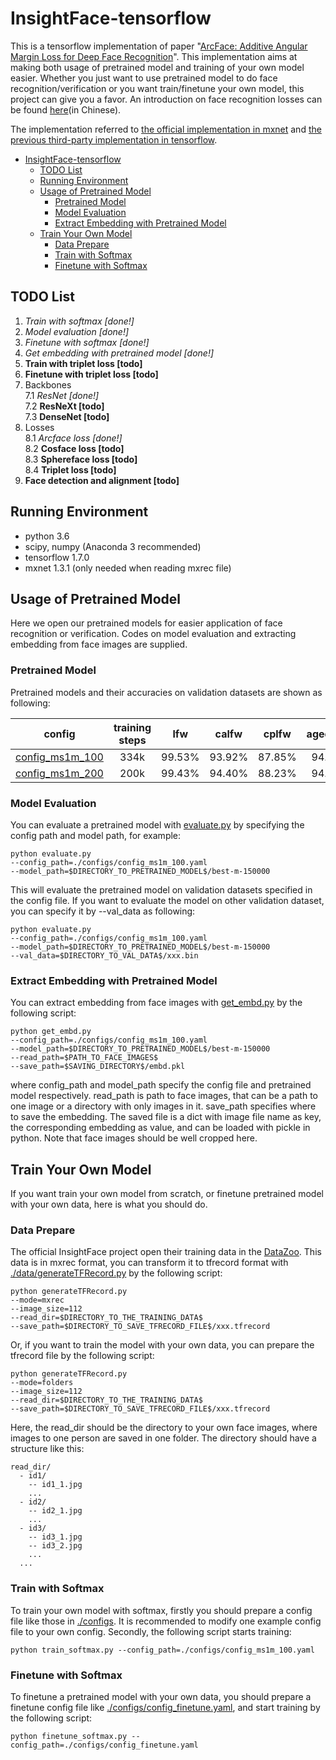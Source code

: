 # InsightFace-tensorflow

This is a tensorflow implementation of paper "[ArcFace: Additive Angular Margin Loss for Deep Face Recognition](https://arxiv.org/abs/1801.07698)". This implementation aims at making both usage of pretrained model and training of your own model easier. Whether you just want to use pretrained model to do face recognition/verification or you want train/finetune your own model, this project can give you a favor. An introduction on face recognition losses can be found [here](https://luckycallor.xyz/20190123/FaceLosses.html)(in Chinese).

The implementation referred to [the official implementation in mxnet](https://github.com/deepinsight/insightface) and [the previous third-party implementation in tensorflow](https://github.com/auroua/InsightFace_TF).

- [InsightFace-tensorflow](#insightface-tensorflow)
  - [TODO List](#todo-list)
  - [Running Environment](#running-environment)
  - [Usage of Pretrained Model](#usage-of-pretrained-model)
    - [Pretrained Model](#pretrained-model)
    - [Model Evaluation](#model-evaluation)
    - [Extract Embedding with Pretrained Model](#extract-embedding-with-pretrained-model)
  - [Train Your Own Model](#train-your-own-model)
    - [Data Prepare](#data-prepare)
    - [Train with Softmax](#train-with-softmax)
    - [Finetune with Softmax](#finetune-with-softmax)

## TODO List

1. *Train with softmax [done!]*
2. *Model evaluation [done!]*
3. *Finetune with softmax [done!]*
4. *Get embedding with pretrained model [done!]*
5. **Train with triplet loss [todo]**
6. **Finetune with triplet loss [todo]**
7. Backbones    
   7.1 *ResNet [done!]*    
   7.2 **ResNeXt [todo]**    
   7.3 **DenseNet [todo]**    
8. Losses    
   8.1 *Arcface loss [done!]*    
   8.2 **Cosface loss [todo]**    
   8.3 **Sphereface loss [todo]**    
   8.4 **Triplet loss [todo]**
9.  **Face detection and alignment [todo]**

## Running Environment

- python 3.6 
- scipy, numpy (Anaconda 3 recommended)
- tensorflow 1.7.0
- mxnet 1.3.1 (only needed when reading mxrec file)

## Usage of Pretrained Model

Here we open our pretrained models for easier application of face recognition or verification. Codes on model evaluation and extracting embedding from face images are supplied.

### Pretrained Model

Pretrained models and their accuracies on validation datasets are shown as following:

|config|training steps|lfw|calfw|cplfw|agedb_30|cfp_ff|cfp_fp|vgg2_fp|download|
|:----:|:----:|:----:|:----:|:----:|:----:|:----:|:----:|:----:|:----:|
|[config_ms1m_100](https://github.com/luckycallor/InsightFace-tensorflow/blob/master/configs/config_ms1m_100.yaml)|334k|99.53%|93.92%|87.85%|94.18%|99.29%|94.73%|93.9%|[ms1m_100_k]()|
|[config_ms1m_200](https://github.com/luckycallor/InsightFace-tensorflow/blob/master/configs/config_ms1m_200.yaml)|200k|99.43%|94.40%|88.23%|94.58%|99.29%|94.77%|93.9%|[ms1m_200_k]()|

### Model Evaluation

You can evaluate a pretrained model with [evaluate.py](https://github.com/luckycallor/InsightFace-tensorflow/blob/master/evaluate.py) by specifying the config path and model path, for example:

```
python evaluate.py 
--config_path=./configs/config_ms1m_100.yaml 
--model_path=$DIRECTORY_TO_PRETRAINED_MODEL$/best-m-150000
```

This will evaluate the pretrained model on validation datasets specified in the config file. If you want to evaluate the model on other validation dataset, you can specify it by --val_data as following:

```
python evaluate.py 
--config_path=./configs/config_ms1m_100.yaml 
--model_path=$DIRECTORY_TO_PRETRAINED_MODEL$/best-m-150000 
--val_data=$DIRECTORY_TO_VAL_DATA$/xxx.bin
```

### Extract Embedding with Pretrained Model

You can extract embedding from face images with [get_embd.py](https://github.com/luckycallor/InsightFace-tensorflow/blob/master/get_embd.py) by the following script:

```
python get_embd.py 
--config_path=./configs/config_ms1m_100.yaml 
--model_path=$DIRECTORY_TO_PRETRAINED_MODEL$/best-m-150000 
--read_path=$PATH_TO_FACE_IMAGES$
--save_path=$SAVING_DIRECTORY$/embd.pkl
```

where config_path and model_path specify the config file and pretrained model respectively. read_path is path to face images, that can be a path to one image or a directory with only images in it. save_path specifies where to save the embedding. The saved file is a dict with image file name as key, the corresponding embedding as value, and can be loaded with pickle in python. Note that face images should be well cropped here.

## Train Your Own Model

If you want train your own model from scratch, or finetune pretrained model with your own data, here is what you should do.

### Data Prepare

The official InsightFace project open their training data in the [DataZoo](https://github.com/deepinsight/insightface/wiki/Dataset-Zoo). This data is in mxrec format, you can transform it to tfrecord format with [./data/generateTFRecord.py](https://github.com/luckycallor/InsightFace-tensorflow/blob/master/data/generateTFRecord.py) by the following script:

```
python generateTFRecord.py 
--mode=mxrec
--image_size=112
--read_dir=$DIRECTORY_TO_THE_TRAINING_DATA$
--save_path=$DIRECTORY_TO_SAVE_TFRECORD_FILE$/xxx.tfrecord
```

Or, if you want to train the model with your own data, you can prepare the tfrecord file by the following script:

```
python generateTFRecord.py 
--mode=folders
--image_size=112
--read_dir=$DIRECTORY_TO_THE_TRAINING_DATA$
--save_path=$DIRECTORY_TO_SAVE_TFRECORD_FILE$/xxx.tfrecord
```

Here, the read_dir should be the directory to your own face images, where images to one person are saved in one folder. The directory should have a structure like this:

```
read_dir/
  - id1/
    -- id1_1.jpg
    ...
  - id2/
    -- id2_1.jpg
    ...
  - id3/
    -- id3_1.jpg
    -- id3_2.jpg
    ...
  ...
```

### Train with Softmax

To train your own model with softmax, firstly you should prepare a config file like those in [./configs](https://github.com/luckycallor/InsightFace-tensorflow/tree/master/configs). It is recommended to modify one example config file to your own config. Secondly, the following script starts training:

```
python train_softmax.py --config_path=./configs/config_ms1m_100.yaml
```

### Finetune with Softmax

To finetune a pretrained model with your own data, you should prepare a finetune config file like [./configs/config_finetune.yaml](https://github.com/luckycallor/InsightFace-tensorflow/blob/master/configs/config_finetune.yaml), and start training by the following script:

```
python finetune_softmax.py --config_path=./configs/config_finetune.yaml
```